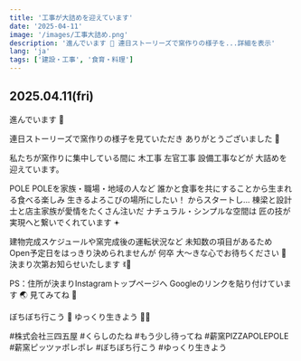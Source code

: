 ```yaml
---
title: '工事が大詰めを迎えています'
date: '2025-04-11'
image: '/images/工事大詰め.png'
description: '進んでいます 👣 連日ストーリーズで窯作りの様子を...詳細を表示'
lang: 'ja'
tags: ['建設・工事', '食育・料理']
---
```


## 2025.04.11(fri)

進んでいます 👣

連日ストーリーズで窯作りの様子を見ていただき
ありがとうございました 🌿

私たちが窯作りに集中している間に
木工事 左官工事 設備工事などが
大詰めを迎えています。

POLE POLEを家族・職場・地域の人など
誰かと食事を共にすることから生まれる食べる楽しみ
生きるよろこびの場所にしたい！
からスタートし…
棟梁と設計士と店主家族が愛情をたくさん注いだ
ナチュラル・シンプルな空間は
匠の技が実現へと繋いでくれています 𖥔

建物完成スケジュールや窯完成後の運転状況など
未知数の項目があるため
Open予定日をはっきり決められませんが
何卒 大〜きな心でお待ちください 🤍
決まり次第お知らせいたします ꉂ📢

PS：住所が決まりInstagramトップページへ
Googleのリンクを貼り付けています 🌏
見てみてね 👀

ぼちぼち行こう 👣
ゆっくり生きよう 🐢➿

#株式会社三四五屋 #くらしのたね #もう少し待ってね #薪窯PIZZAPOLEPOLE #薪窯ピッツァポレポレ #ぼちぼち行こう #ゆっくり生きよう
